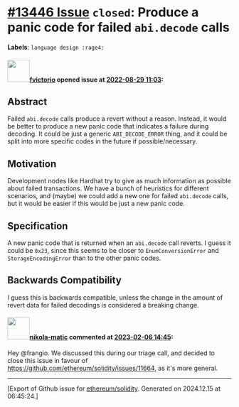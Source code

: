 # [\#13446 Issue](https://github.com/ethereum/solidity/issues/13446) `closed`: Produce a panic code for failed `abi.decode` calls
**Labels**: `language design :rage4:`


#### <img src="https://avatars.githubusercontent.com/u/417134?u=5feef499be4f54bc60b2719221a4ec238bc83562&v=4" width="50">[fvictorio](https://github.com/fvictorio) opened issue at [2022-08-29 11:03](https://github.com/ethereum/solidity/issues/13446):

## Abstract

Failed `abi.decode` calls produce a revert without a reason. Instead, it would be better to produce a new panic code that indicates a failure during decoding. It could be just a generic `ABI_DECODE_ERROR` thing, and it could be split into more specific codes in the future if possible/necessary.

## Motivation

Development nodes like Hardhat try to give as much information as possible about failed transactions. We have a bunch of heuristics for different scenarios, and (maybe) we could add a new one for failed `abi.decode` calls, but it would be easier if this would be just a new panic code.

## Specification

A new panic code that is returned when an `abi.decode` call reverts. I guess it could be `0x23`, since this seems to be closer to `EnumConversionError` and `StorageEncodingError` than to the other panic codes.

## Backwards Compatibility

I guess this is backwards compatible, unless the change in the amount of revert data for failed decodings is considered a breaking change.

#### <img src="https://avatars.githubusercontent.com/u/4415530?u=dc3db70e8fbd03f92ca81ee173d57774ce61084d&v=4" width="50">[nikola-matic](https://github.com/nikola-matic) commented at [2023-02-06 14:45](https://github.com/ethereum/solidity/issues/13446#issuecomment-1419198254):

Hey @frangio. We discussed this during our triage call, and decided to close this issue in favour of https://github.com/ethereum/solidity/issues/11664, as it's more general.


-------------------------------------------------------------------------------



[Export of Github issue for [ethereum/solidity](https://github.com/ethereum/solidity). Generated on 2024.12.15 at 06:45:24.]
